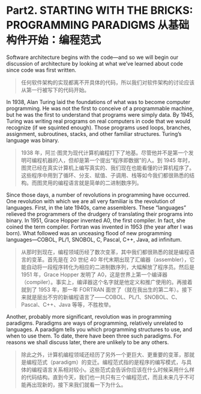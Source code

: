 # Part2. STARTING WITH THE BRICKS: PROGRAMMING PARADIGMS 从基础构件开始：编程范式

Software architecture begins with the code—and so we will begin our discussion of architecture by looking at what we’ve learned about code since code was first written.

> 任何软件架构的实现都离不开具体的代码，所以我们对软件架构的讨论应该从第一行被写下的代码开始。

In 1938, Alan Turing laid the foundations of what was to become computer programming. He was not the first to conceive of a programmable machine, but he was the first to understand that programs were simply data. By 1945, Turing was writing real programs on real computers in code that we would recognize (if we squinted enough). Those programs used loops, branches, assignment, subroutines, stacks, and other familiar structures. Turing’s language was binary.

> 1938 年，阿兰·图灵为现代计算机编程打下了地基。尽管他并不是第一个发明可编程机器的人，但却是第一个提出“程序即数据”的人。到 1945 年时，图灵已经在真实计算机上编写真实的、我们现在也能看懂的计算机程序了。这些程序中用到了循环、分支、赋值、子调用、栈等如今我们都很熟悉的结构。而图灵用的编程语言就是简单的二进制数序列。

Since those days, a number of revolutions in programming have occurred. One revolution with which we are all very familiar is the revolution of languages. First, in the late 1940s, came assemblers. These “languages” relieved the programmers of the drudgery of translating their programs into binary. In 1951, Grace Hopper invented A0, the first compiler. In fact, she coined the term compiler. Fortran was invented in 1953 (the year after I was born). What followed was an unceasing flood of new programming languages—COBOL, PL/1, SNOBOL, C, Pascal, C++, Java, ad infinitum.

> 从那时到现在，编程领域历经了数次变革，其中我们都很熟悉的就是编程语言的变革。首先是在 20 世纪 40 年代末期出现了汇编器（assembler），它能自动将一段程序转化为相应的二进制数序列，大幅解放了程序员。然后是 1951 年，Grace Hopper 发明了 A0，这是世界上第一个编译器（compiler）。事实上，编译器这个名字就是他定义和推广使用的。再接着就到了 1953 年，那一年 FORTRAN 面世了（就在我出生的第二年）。接下来就是层出不穷的新编程语言了——COBOL、PL/1、SNOBOL、C、Pascal、C++、Java 等等，不胜枚举。

Another, probably more significant, revolution was in programming paradigms. Paradigms are ways of programming, relatively unrelated to languages. A paradigm tells you which programming structures to use, and when to use them. To date, there have been three such paradigms. For reasons we shall discuss later, there are unlikely to be any others.

> 除此之外，计算机编程领域还经历了另外一个更巨大、更重要的变革，那就是编程范式（paradigm）的变迁。编程范式指的是程序的编写模式，与具体的编程语言关系相对较小。这些范式会告诉你应该在什么时候采用什么样的代码结构。直到今天，我们也一共只有三个编程范式，而且未来几乎不可能再出现新的，接下来我们就看一下为什么。
